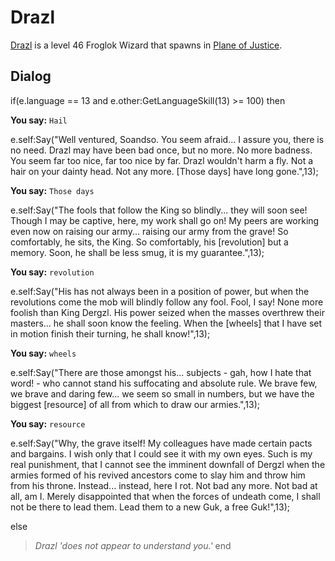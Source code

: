 # Drazl



[Drazl](/npc/201304) is a level 46 Froglok Wizard that spawns in [Plane of Justice](/zone/201).








## Dialog

if(e.language == 13 and e.other:GetLanguageSkill(13) >= 100) then


**You say:** `Hail`




e.self:Say("Well ventured, Soandso.  You seem afraid...  I assure you, there is no need.  Drazl may have been bad once, but no more.  No more badness.  You seem far too nice, far too nice by far.  Drazl wouldn't harm a fly.  Not a hair on your dainty head.  Not any more.  [Those days] have long gone.",13);


**You say:** `Those days`




e.self:Say("The fools that follow the King so blindly...   they will soon see!  Though I may be captive, here, my work shall go on!  My peers are working even now on raising our army...  raising our army from the grave!  So comfortably, he sits, the King.  So comfortably, his [revolution] but a memory.  Soon, he shall be less smug, it is my guarantee.",13);


**You say:** `revolution`




e.self:Say("His has not always been in a position of power, but when the revolutions come the mob will blindly follow any fool.  Fool, I say!  None more foolish than King Dergzl.  His power seized when the masses overthrew their masters...  he shall soon know the feeling.  When the [wheels] that I have set in motion finish their turning, he shall know!",13);


**You say:** `wheels`




e.self:Say("There are those amongst his... subjects - gah, how I hate that word! - who cannot stand his suffocating and absolute rule.  We brave few, we brave and daring few...   we seem so small in numbers, but we have the biggest [resource] of all from which to draw our armies.",13);


**You say:** `resource`




e.self:Say("Why, the grave itself!  My colleagues have made certain pacts and bargains.   I wish only that I could see it with my own eyes.  Such is my real punishment, that I cannot see the imminent downfall of Dergzl when the armies formed of his revived ancestors come to slay him and throw him from his throne.  Instead... instead, here I rot.  Not bad any more.  Not bad at all, am I.  Merely disappointed that when the forces of undeath come, I shall not be there to lead them.  Lead them to a new Guk, a free Guk!",13);


else


>*Drazl 'does not appear to understand you.'*
end
